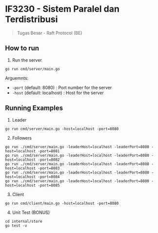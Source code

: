 # IF3230 - Sistem Paralel dan Terdistribusi
> Tugas Besar - Raft Protocol (BE)

## How to run
1. Run the server
```
go run cmd/server/main.go
```
Arguemnts:
- `-port` (default: 8080) : Port number for the server
- `-host` (default: localhost) : Host for the server


## Running Examples
1. Leader
```
go run cmd/server/main.go -host=localhost -port=8080
```

2. Followers
```
go run ./cmd/server/main.go -leaderHost=localhost -leaderPort=8080 -host=localhost -port=8081
go run ./cmd/server/main.go -leaderHost=localhost -leaderPort=8080 -host=localhost -port=8082
go run ./cmd/server/main.go -leaderHost=localhost -leaderPort=8080 -host=localhost -port=8083
go run ./cmd/server/main.go -leaderHost=localhost -leaderPort=8080 -host=localhost -port=8084
go run ./cmd/server/main.go -leaderHost=localhost -leaderPort=8080 -host=localhost -port=8085
```

3. Client
```
go run cmd/client/main.go -host=localhost -port=8080
```

4. Unit Test (BONUS)
```
cd internal/store
go test -v
```